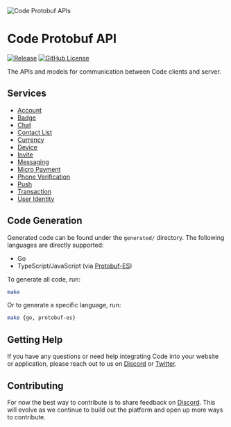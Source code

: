 ![Code Protobuf APIs](https://repository-images.githubusercontent.com/715249140/8c5e7070-e898-4697-84fe-ea50075aa057)

# Code Protobuf API

[![Release](https://img.shields.io/github/v/release/code-payments/code-protobuf-api.svg)](https://github.com/code-payments/code-protobuf-api/releases/latest)
[![GitHub License](https://img.shields.io/badge/license-MIT-lightgrey.svg?style=flat)](https://github.com/code-payments/code-protobuf-api/blob/main/LICENSE.md)

The APIs and models for communication between Code clients and server.

## Services

- [Account](https://github.com/code-payments/code-protobuf-api/blob/main/proto/account/v1/account_service.proto)
- [Badge](https://github.com/code-payments/code-protobuf-api/blob/main/proto/badge/v1/badge_service.proto)
- [Chat](https://github.com/code-payments/code-protobuf-api/blob/main/proto/chat/v1/chat_service.proto)
- [Contact List](https://github.com/code-payments/code-protobuf-api/blob/main/proto/contact/v1/contact_list_service.proto)
- [Currency](https://github.com/code-payments/code-protobuf-api/blob/main/proto/currency/v1/currency_service.proto)
- [Device](https://github.com/code-payments/code-protobuf-api/blob/main/proto/device/v1/device_service.proto)
- [Invite](https://github.com/code-payments/code-protobuf-api/blob/main/proto/invite/v2/invite_service.proto)
- [Messaging](https://github.com/code-payments/code-protobuf-api/blob/main/proto/messaging/v1/messaging_service.proto)
- [Micro Payment](https://github.com/code-payments/code-protobuf-api/blob/main/proto/micropayment/v1/micro_payment_service.proto)
- [Phone Verification](https://github.com/code-payments/code-protobuf-api/blob/main/proto/phone/v1/phone_verification_service.proto)
- [Push](https://github.com/code-payments/code-protobuf-api/blob/main/proto/push/v1/push_service.proto)
- [Transaction](https://github.com/code-payments/code-protobuf-api/blob/main/proto/transaction/v2/transaction_service.proto)
- [User Identity](https://github.com/code-payments/code-protobuf-api/blob/main/proto/user/v1/identity_service.proto)

## Code Generation

Generated code can be found under the `generated/` directory. The following languages are directly supported:
- Go
- TypeScript/JavaScript (via [Protobuf-ES](https://github.com/bufbuild/protobuf-es))

To generate all code, run:

```bash
make
```

Or to generate a specific language, run:

```bash
make {go, protobuf-es}
```

## Getting Help

If you have any questions or need help integrating Code into your website or application, please reach out to us on [Discord](https://discord.gg/T8Tpj8DBFp) or [Twitter](https://twitter.com/getcode).

##  Contributing

For now the best way to contribute is to share feedback on [Discord](https://discord.gg/T8Tpj8DBFp). This will evolve as we continue to build out the platform and open up more ways to contribute.
